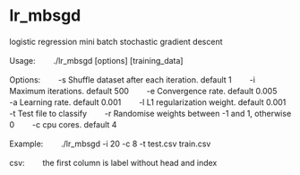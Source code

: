 # lr_mbsgd
logistic regression mini batch stochastic gradient descent　　

Usage:　　
./lr_mbsgd [options] [training_data]　　　

Options:　　
-s <int>   Shuffle dataset after each iteration. default 1　　
-i <int>   Maximum iterations. default 500　　
-e <float> Convergence rate. default 0.005　　
-a <float> Learning rate. default 0.001　　
-l <float> L1 regularization weight. default 0.001　　
-t <file>  Test file to classify　　
-r <float> Randomise weights between -1 and 1, otherwise 0　　
-c <int>   cpu cores. default 4　　

Example:　　
./lr_mbsgd -i 20 -c 8 -t test.csv train.csv　　

csv:　　
the first column is label without head and index　　


